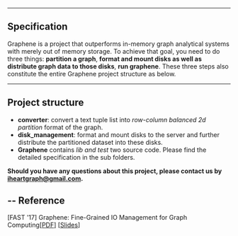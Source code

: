 ----
Specification
-----
Graphene is a project that outperforms in-memory graph analytical systems with merely out of memory storage. To achieve that goal, you need to do three things: **partition a graph**, **format and mount disks as well as distribute graph data to those disks**, **run graphene**. These three steps also constitute the entire Graphene project structure as below.


----
Project structure
-----
- **converter**: convert a text tuple list into *row-column balanced 2d partition* format of the graph.
- **disk_management**: format and mount disks to the server and further distribute the partitioned dataset into these disks.
- **Graphene** contains *lib and test* two source code.
Please find the detailed specification in the sub folders.


**Should you have any questions about this project, please contact us by iheartgraph@gmail.com.**

--
Reference
-------
[FAST '17] Graphene: Fine-Grained IO Management for Graph Computing[[PDF](https://www.usenix.org/system/files/conference/fast17/fast17-liu.pdf)] [[Slides](https://www.usenix.org/sites/default/files/conference/protected-files/fast17_slides_liu.pdf)]

